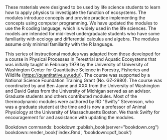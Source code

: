 These materials were designed to be used by life science students to learn how to apply physics to investigate the function of ecosystems. The modules introduce concepts and provide practice implementing the concepts using computer programming. We have updated the modules to use the R coding language, which is widely used in the life sciences. The models are intended for mid-level undergraduate students who have some familiarity with ecology and differential calculus and algebra. The modules assume only minimal familiarity with the R language. 

This series of instructional modules was adapted from those developed for a course in Physical Processes in Terestrial and Aquatic Ecosystems that was initially taught in February 1979 by the University of University of Washington Center for Quantitative Science in Forestry, Fisheries and Wildlife (https://quantitative.uw.edu/).  The course was supported by a National Science Foundation Training Grant (No. GZ-2980). The course was coordinated by and Ben Jayne and XXX from the University of Washington and David Gates from the University of Michigan served as an advisor. Graduate students and others contributed modules. Most of the thermodynamic modules were authored by RD "Swifty" Stevenson, who was a graduate student at the time and is now a professor of Animal Physiology at the University of Massachusetts Boston. We thank Swifty for encouragement for and assistance with updating the modules.

Bookdown commands:
bookdown::publish_book(server="bookdown.org")
bookdown::render_book('index.Rmd', 'bookdown::pdf_book')
